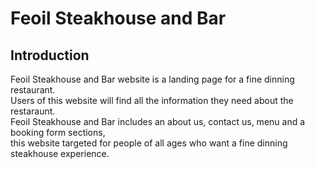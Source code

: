 <h1>Feoil Steakhouse and Bar</h1>

<h2>Introduction</h2>

Feoil Steakhouse and Bar website is a landing page for a fine dinning restaurant.<br>
Users of this website will find all the information they need about the restaraunt.<br>
Feoil Steakhouse and Bar includes an about us, contact us, menu and a booking form sections,<br>
this website targeted for people of all ages who want a fine dinning steakhouse experience.

